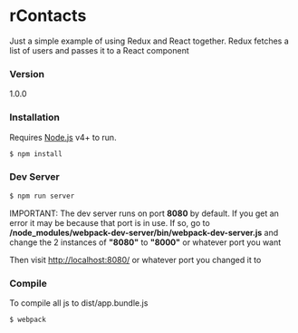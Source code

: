 # rContacts

Just a simple example of using Redux and React together. Redux fetches a list of users and passes it to a React component

### Version
1.0.0


### Installation

Requires [Node.js](https://nodejs.org/) v4+ to run.

```sh
$ npm install
```

### Dev Server

```sh
$ npm run server
```
IMPORTANT: The dev server runs on port **8080** by default. If you get an error it may be because that port is in use. If so, go to **/node_modules/webpack-dev-server/bin/webpack-dev-server.js** and change the 2 instances of **"8080"** to **"8000"** or whatever port you want

Then visit  [http://localhost:8080/](http://localhost:8080/) or whatever port you changed it to

### Compile
To compile all js to dist/app.bundle.js

```sh
$ webpack
```
